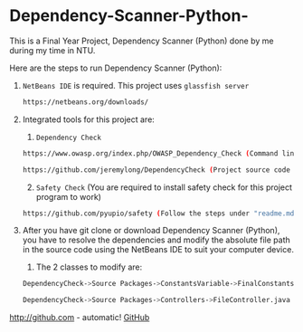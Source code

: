 # Dependency-Scanner-Python-
This is a Final Year Project, Dependency Scanner (Python) done by me during my time in NTU.

Here are the steps to run Dependency Scanner (Python):

1. `NetBeans IDE` is required. This project uses `glassfish server`
   ```bash
   https://netbeans.org/downloads/
   ```
2. Integrated tools for this project are:
   1. `Dependency Check` 
   ```bash
   https://www.owasp.org/index.php/OWASP_Dependency_Check (Command line & Documentation)
   ```
   ```bash
   https://github.com/jeremylong/DependencyCheck (Project source code of Dependency Check)
   ```
   2. `Safety Check` (You are required to install safety check for this project program to work)
   ```bash
   https://github.com/pyupio/safety (Follow the steps under "readme.md")
   ```

3. After you have git clone or download Dependency Scanner (Python), you have to resolve the dependencies and modify the absolute file path    in the source code using the NetBeans IDE to suit your computer device.

   1. The 2 classes to modify are:
   ```bash
   DependencyCheck->Source Packages->ConstantsVariable->FinalConstants.java
   ```
   ```bash
   DependencyCheck->Source Packages->Controllers->FileController.java
   ```
http://github.com - automatic!
[GitHub](http://github.com)
   
